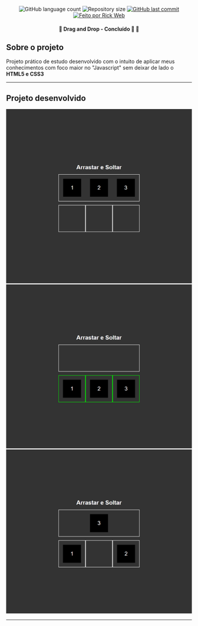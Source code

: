 <p align="center">
  <img alt="GitHub language count" src="https://img.shields.io/github/languages/count/rickweb3/drag-and-drop?color=%2304D361">
  <img alt="Repository size" src="https://img.shields.io/github/repo-size/rickweb3/drag-and-drop">
  <a href="https://github.com/rickweb3/drag-and-drop/commits/master">
    <img alt="GitHub last commit" src="https://img.shields.io/github/last-commit/rickweb3/drag-and-drop">
  </a>
  <a href="">
    <img alt="Feito por Rick Web" src="https://img.shields.io/badge/desenvolvido%20por-RickWeb-%237519C1">
  </a>
</p>



<h4 align="center"> 
	🚧 Drag and Drop - Concluído 🚀 🚧
</h4>



## Sobre o projeto

Projeto prático de estudo desenvolvido com o intuito de aplicar meus conhecimentos com foco maior no "Javascript" sem deixar de lado o **HTML5 e CSS3**

---


## Projeto desenvolvido

![Screenshot](img_readme/overview_drag_and_drop_1.png)
![Screenshot](img_readme/overview_drag_and_drop_2.png)
![Screenshot](img_readme/overview_drag_and_drop_3.png)

---
